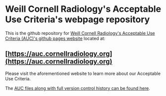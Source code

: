 # Weill Cornell Radiology's Acceptable Use Criteria's webpage repository

This is the github repository for [Weill Cornell Radiology's Acceptable Use Criteria (AUC)'s github pages website](https://auc.cornellradiology.org)
located at:

## [https://auc.cornellradiology.org](https://auc.cornellradiology.org)

Please visit the aforementioned website to learn more about our Acceptable Use Criteria.

The [AUC files along with full version control history can be found here](https://github.com/cornellradiology/wcmcauc/tree/master/docs/auc_files).
